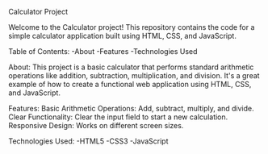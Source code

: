 Calculator Project

Welcome to the Calculator project! This repository contains the code for a simple calculator application built using HTML, CSS, and JavaScript.

Table of Contents:
-About
-Features
-Technologies Used


About:
This project is a basic calculator that performs standard arithmetic operations like addition, subtraction, multiplication, and division. It's a great example of how to create a functional web application using HTML, CSS, and JavaScript.

Features:
Basic Arithmetic Operations: Add, subtract, multiply, and divide.
Clear Functionality: Clear the input field to start a new calculation.
Responsive Design: Works on different screen sizes.

Technologies Used:
-HTML5
-CSS3
-JavaScript
